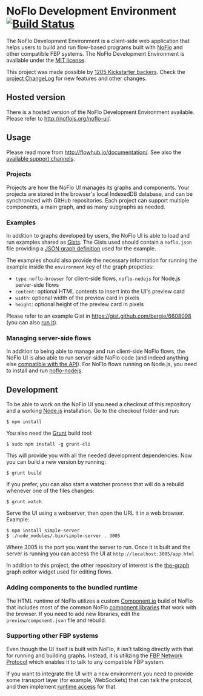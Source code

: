 # NoFlo Development Environment [![Build Status](https://secure.travis-ci.org/noflo/noflo-ui.png?branch=master)](http://travis-ci.org/noflo/noflo-ui)

The NoFlo Development Environment is a client-side web application that helps users to build and run flow-based programs built with [NoFlo](http://noflojs.org/) and other compatible FBP systems. The NoFlo Development Environment is available under the [MIT license](https://github.com/noflo/noflo-ui/blob/master/LICENSE-MIT).

This project was made possible by [1205 Kickstarter backers](http://noflojs.org/kickstarter/). Check the [project ChangeLog](https://github.com/noflo/noflo-ui/blob/master/CHANGES.md) for new features and other changes.

## Hosted version

There is a hosted version of the NoFlo Development Environment available. Please refer to <http://noflojs.org/noflo-ui/>.

## Usage

Please read more from <http://flowhub.io/documentation/>. See also the [available support channels](http://noflojs.org/support/).

### Projects

Projects are how the NoFlo UI manages its graphs and components. Your projects are stored in the browser's local IndexedDB database, and can be synchronized with GitHub repositories. Each project can support multiple components, a main graph, and as many subgraphs as needed.

### Examples

In addition to graphs developed by users, the NoFlo UI is able to load and run examples shared as [Gists](https://gist.github.com/). The Gists used should contain a `noflo.json` file providing a [JSON graph definition](http://noflojs.org/documentation/json/) used for the example.

The examples should also provide the necessary information for running the example inside the `environment` key of the graph propeties: 

* `type`: `noflo-browser` for client-side flows, `noflo-nodejs` for Node.js server-side flows
* `content`: optional HTML contents to insert into the UI's preview card
* `width`: optional width of the preview card in pixels
* `height`: optional height of the preview card in pixels

Please refer to an example Gist in <https://gist.github.com/bergie/6608098> (you can also [run it](http://app.flowhub.io/#example/6608098)).

### Managing server-side flows

In addition to being able to manage and run client-side NoFlo flows, the NoFlo UI is also able to run server-side NoFlo code (and indeed anything else [compatible with the API](#supporting-other-fbp-systems)). For NoFlo flows running on Node.js, you need to install and run [noflo-nodejs](https://github.com/noflo/noflo-nodejs).

## Development

To be able to work on the NoFlo UI you need a checkout of this repository and a working [Node.js](http://nodejs.org/) installation. Go to the checkout folder and run:

    $ npm install

You also need the [Grunt](http://gruntjs.com/) build tool:

    $ sudo npm install -g grunt-cli

This will provide you with all the needed development dependencies. Now you can build a new version by running:

    $ grunt build

If you prefer, you can also start a watcher process that will do a rebuild whenever one of the files changes:

    $ grunt watch

Serve the UI using a webserver, then open the URL it in a web browser. Example:

    $ npm install simple-server
    $ ./node_modules/.bin/simple-server . 3005

Where 3005 is the port you want the server to run. Once it is built and the server is running you can access the UI at `http://localhost:3005/app.html`

In addition to this project, the other repository of interest is the [the-graph](https://github.com/the-grid/the-graph) graph editor widget used for editing flows.

### Adding components to the bundled runtime

The HTML runtime of NoFlo utilizes a custom [Component.io](http://component.io/) build of NoFlo that includes most of the common NoFlo [component libraries](http://noflojs.org/library/) that work with the browser. If you need to add new libraries, edit the `preview/component.json` file and rebuild.

### Supporting other FBP systems

Even though the UI itself is built with NoFlo, it isn't talking directly with that for running and building graphs. Instead, it is utilizing the [FBP Network Protocol](http://noflojs.org/documentation/protocol/) which enables it to talk to any compatible FBP system.

If you want to integrate the UI with a new environment you need to provide some transport layer (for example, WebSockets) that can talk the protocol, and then implement [runtime access](https://github.com/noflo/noflo-runtime) for that.
